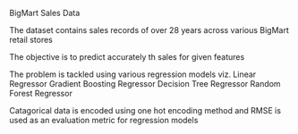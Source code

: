 BigMart Sales Data

The dataset contains sales records of over 28 years across various BigMart retail stores

The objective is to predict accurately th sales for given features

The problem is tackled using various regression models viz.
Linear Regressor
Gradient Boosting Regressor
Decision Tree Regressor
Random Forest Regressor

Catagorical data is encoded using one hot encoding method and RMSE is used as an evaluation metric for regression models
